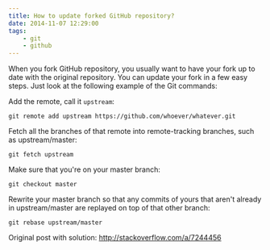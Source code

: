 ```yaml
---
title: How to update forked GitHub repository?
date: 2014-11-07 12:29:00
tags:
	- git
	- github
---
```


When you fork GitHub repository, you usually want to have your fork up to date with the original repository.
You can update your fork in a few easy steps. Just look at the following example of the Git commands:


Add the remote, call it `upstream`:

```
git remote add upstream https://github.com/whoever/whatever.git
```

Fetch all the branches of that remote into remote-tracking branches,
such as upstream/master:

```
git fetch upstream
```

Make sure that you're on your master branch:

```
git checkout master
```

Rewrite your master branch so that any commits of yours that aren't already in upstream/master are replayed on top of that other branch:

```
git rebase upstream/master
```

Original post with solution: http://stackoverflow.com/a/7244456
